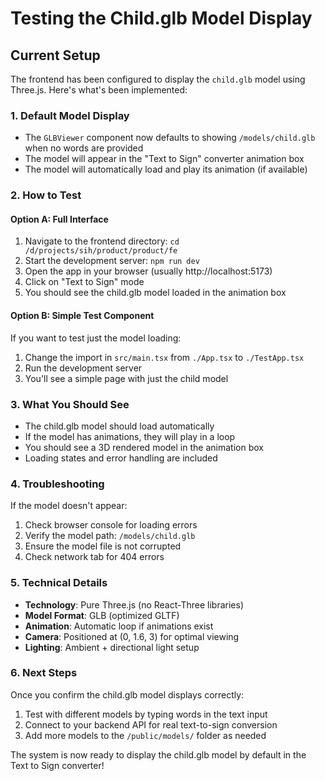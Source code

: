 # Testing the Child.glb Model Display

## Current Setup
The frontend has been configured to display the `child.glb` model using Three.js. Here's what's been implemented:

### 1. **Default Model Display**
- The `GLBViewer` component now defaults to showing `/models/child.glb` when no words are provided
- The model will appear in the "Text to Sign" converter animation box
- The model will automatically load and play its animation (if available)

### 2. **How to Test**

#### Option A: Full Interface
1. Navigate to the frontend directory: `cd /d/projects/sih/product/product/fe`
2. Start the development server: `npm run dev`
3. Open the app in your browser (usually http://localhost:5173)
4. Click on "Text to Sign" mode
5. You should see the child.glb model loaded in the animation box

#### Option B: Simple Test Component
If you want to test just the model loading:
1. Change the import in `src/main.tsx` from `./App.tsx` to `./TestApp.tsx`
2. Run the development server
3. You'll see a simple page with just the child model

### 3. **What You Should See**
- The child.glb model should load automatically
- If the model has animations, they will play in a loop
- You should see a 3D rendered model in the animation box
- Loading states and error handling are included

### 4. **Troubleshooting**
If the model doesn't appear:
1. Check browser console for loading errors
2. Verify the model path: `/models/child.glb`
3. Ensure the model file is not corrupted
4. Check network tab for 404 errors

### 5. **Technical Details**
- **Technology**: Pure Three.js (no React-Three libraries)
- **Model Format**: GLB (optimized GLTF)
- **Animation**: Automatic loop if animations exist
- **Camera**: Positioned at (0, 1.6, 3) for optimal viewing
- **Lighting**: Ambient + directional light setup

### 6. **Next Steps**
Once you confirm the child.glb model displays correctly:
1. Test with different models by typing words in the text input
2. Connect to your backend API for real text-to-sign conversion
3. Add more models to the `/public/models/` folder as needed

The system is now ready to display the child.glb model by default in the Text to Sign converter!